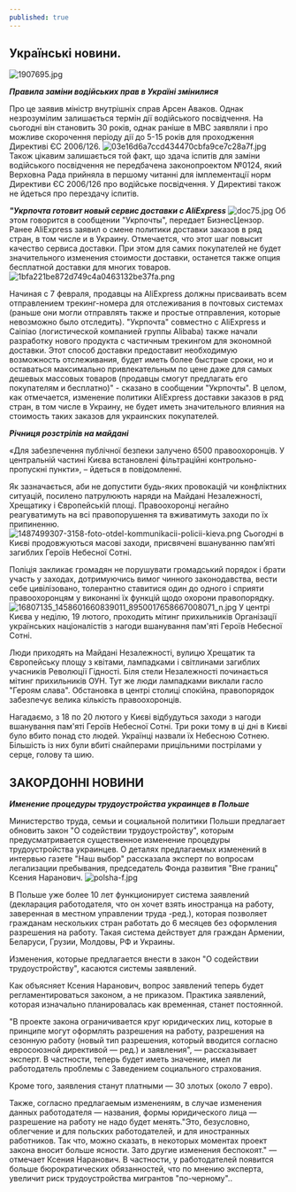 ```yaml
---
published: true
---
```

## Украïнськi новини. 
![1907695.jpg]({{site.baseurl}}images/1907695.jpg)

**_Правила заміни водійських прав в Україні змінилися_** 

 
 Про  це заявив міністр внутрішніх справ Арсен Аваков. Однак незрозумілим залишається термін дії водійського посвідчення. На сьогодні він становить 30 років, однак раніше в МВС заявляли і про можливе скорочення періоду дії до 5-15 років для проходження Директиві ЄС 2006/126.
 ![03e16d6a7ccd434470cbfa9ce7c28a7f.jpg]({{site.baseurl}}images/03e16d6a7ccd434470cbfa9ce7c28a7f.jpg)
Також цікавим залишається той факт, що здача іспитів для заміни водійського посвідчення не передбачена законопроектом №0124, який Верховна Рада прийняла в першому читанні для імплементації норм Директиви ЄС 2006/126 про водійське посвідчення. У Директиві також не йдеться про перездачу іспитів.  

 **_"Укрпочта готовит новый сервис доставки с AliExpress_**
 ![doc75.jpg]({{site.baseurl}}images/doc75.jpg)
 Об этом говорится в сообщении "Укрпочты", передает БизнесЦензор.
 Ранее AliExpress заявил о смене политики доставки заказов в ряд стран, в том числе и в Украину. Отмечается, что этот шаг повысит качество сервиса доставки. При этом для самих покупателей не будет значительного изменения стоимости доставки, останется также опция бесплатной доставки для многих товаров.
 ![1bfa221be872d749c4a0463132be37fa.png]({{site.baseurl}}images/1bfa221be872d749c4a0463132be37fa.png)

Начиная с 7 февраля, продавцы на AliExpress должны присваивать всем отправлением трекинг-номера для отслеживания в почтовых системах (раньше они могли отправлять также и простые отправления, которые невозможно было отследить).
"Укрпочта" совместно с AliExpress и Саіпіао (логистической компанией группы Alibaba) также начали разработку нового продукта с частичным трекингом для экономной доставки. Этот способ доставки предоставит необходимую возможность отслеживания, будет иметь более быстрые сроки, но и оставаться максимально привлекательным по цене даже для самых дешевых массовых товаров (продавцы смогут предлагать его покупателям и бесплатно)" - сказано в сообщении "Укрпочты".
В целом, как отмечается, изменение политики AliExpress доставки заказов в ряд стран, в том числе в Украину, не будет иметь значительного влияния на стоимость таких заказов для украинских покупателей. 
 
 _**Рiчниця розстрiлiв на майданi**_
 
«Для забезпечення публічної безпеки залучено 6500 правоохоронців. У центральній частині Києва встановлені фільтраційні контрольно-пропускні пункти», – йдеться в повідомленні.

Як зазначається, аби не допустити будь-яких провокацій чи конфліктних ситуацій, посилено патрулюють наряди на Майдані Незалежності, Хрещатику і Європейській площі. Правоохоронці негайно реагуватимуть на всі правопорушення та вживатимуть заходи по їх припиненню.
![1487499307-3158-foto-otdel-kommunikacii-policii-kieva.png]({{site.baseurl}}images/1487499307-3158-foto-otdel-kommunikacii-policii-kieva.png)
Сьогодні в Києві продовжуються масові заходи, присвячені вшануванню пам’яті загиблих Героїв Небесної Сотні.

Поліція закликає громадян не порушувати громадський порядок і брати участь у заходах, дотримуючись вимог чинного законодавства, вести себе цивілізовано, толерантно ставитися один до одного і сприяти правоохоронцям у виконанні їх функцій щодо охорони правопорядку.
![16807135_1458601660839011_8950017658667008071_n.jpg]({{site.baseurl}}images/16807135_1458601660839011_8950017658667008071_n.jpg)
У центрі Києва у неділю, 19 лютого, проходить мітинг прихильників Організації українських націоналістів з нагоди вшанування пам'яті Героїв Небесної Сотні.

Люди приходять на Майдані Незалежності, вулицю Хрещатик та Європейську площу з квітами, лампадками і світлинами загиблих учасників Революції Гідності.
Біля стели Незалежності починається мітинг прихильників ОУН. Тут же люди лампадками виклали гасло "Героям слава".
Обстановка в центрі столиці спокійна, правопорядок забезпечує велика кількість правоохоронців.

Нагадаємо, з 18 по 20 лютого у Києві відбудуться заходи з нагоди вшанування пам'яті Героїв Небесної Сотні. Три роки тому в ці дні в Києві було вбито понад сто людей. Українці назвали їх Небесною Сотнею. Більшість із них були вбиті снайперами прицільними пострілами у серце, голову та шию.

## ЗАКОРДОННI НОВИНИ

_**Именение процедуры трудоустройства украинцев в Польше**_

Министерство труда, семьи и социальной политики Польши предлагает обновить закон "О содействии трудоустройству", которым предусматривается существенное изменение процедуры трудоустройства украинцев.
О деталях предлагаемых изменений в интервью газете "Наш выбор" рассказала эксперт по вопросам легализации пребывания, председатель Фонда развития "Вне границ" Ксения Наранович.
![polsha-f.jpg]({{site.baseurl}}images/polsha-f.jpg)


В Польше уже более 10 лет функционирует система заявлений (декларация работодателя, что он хочет взять иностранца на работу, заверенная в местном управлении труда -ред.), которая позволяет гражданам нескольких стран работать до 6 месяцев без оформления разрешения на работу. Такая система действует для граждан Армении, Беларуси, Грузии, Молдовы, РФ и Украины.

Изменения, которые предлагается внести в закон "О содействии трудоустройству", касаются системы заявлений.

Как объясняет Ксения Наранович, вопрос заявлений теперь будет регламентироваться законом, а не приказом. Практика заявлений, которая изначально планировалась как временная, станет постоянной.

"В проекте закона ограничивается круг юридических лиц, которые в принципе могут оформлять разрешения на работу, разрешения на сезонную работу (новый тип разрешения, который вводится согласно евросоюзной директивой — ред.) и заявления", — рассказывает эксперт. В частности, теперь будет иметь значение, имел ли работодатель проблемы с Заведением социального страхования.

Кроме того, заявления станут платными — 30 злотых (около 7 евро).

Также, согласно предлагаемым изменениям, в случае изменения данных работодателя — названия, формы юридического лица — разрешение на работу не надо будет менять."Это, безусловно, облегчение и для польских работодателей, и для иностранных работников. Так что, можно сказать, в некоторых моментах проект закона вносит больше ясности. Зато другие изменения беспокоят." — отмечает Ксения Наранович.
В частности, у работодателей появится больше бюрократических обязанностей, что по мнению эксперта, увеличит риск трудоустройства мигрантов "по-черному"..